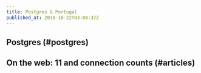 ```yaml
---
title: Postgres & Portugal
published_at: 2018-10-22T03:04:37Z
---
```


## Postgres (#postgres)

## On the web: 11 and connection counts (#articles)
